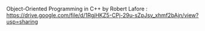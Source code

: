 Object-Oriented Programming in C++ by Robert Lafore : https://drive.google.com/file/d/1RgjHKZ5-CPj-29u-sZpJsv_xhmf2bAjn/view?usp=sharing
